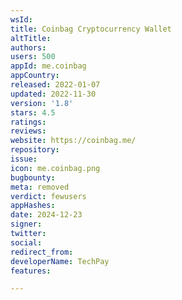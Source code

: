 ```yaml
---
wsId: 
title: Coinbag Cryptocurrency Wallet
altTitle: 
authors: 
users: 500
appId: me.coinbag
appCountry: 
released: 2022-01-07
updated: 2022-11-30
version: '1.8'
stars: 4.5
ratings: 
reviews: 
website: https://coinbag.me/
repository: 
issue: 
icon: me.coinbag.png
bugbounty: 
meta: removed
verdict: fewusers
appHashes: 
date: 2024-12-23
signer: 
twitter: 
social: 
redirect_from: 
developerName: TechPay
features: 

---
```


